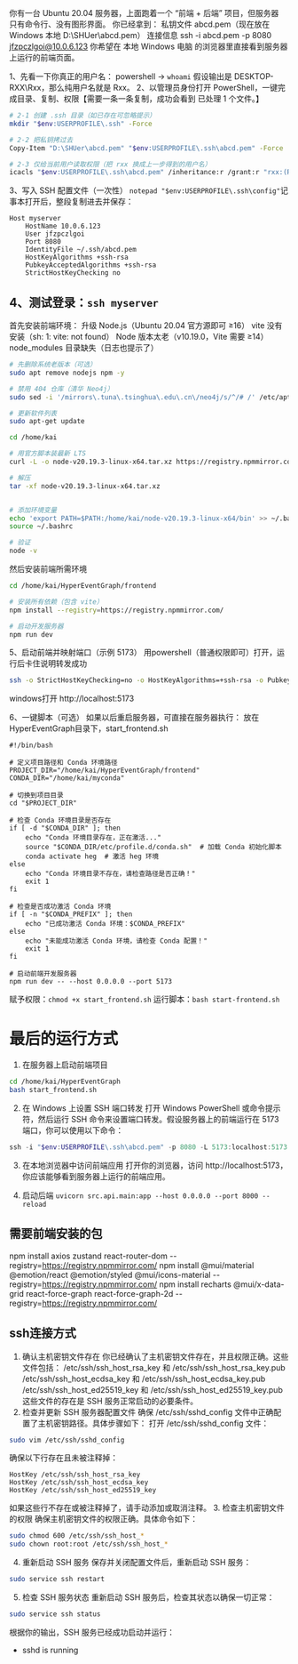 你有一台 Ubuntu 20.04 服务器，上面跑着一个 “前端 + 后端” 项目，但服务器 只有命令行、没有图形界面。
你已经拿到：
私钥文件 abcd.pem（现在放在 Windows 本地 D:\SHUer\abcd.pem）
连接信息 ssh -i abcd.pem -p 8080 jfzpczlgoi@10.0.6.123
你希望在 本地 Windows 电脑 的浏览器里直接看到服务器上运行的前端页面。

1、先看一下你真正的用户名：
powershell -> `whoami`  假设输出是 DESKTOP-RXX\Rxx，那么纯用户名就是 Rxx。
2、以管理员身份打开 PowerShell，一键完成目录、复制、权限【需要一条一条复制，成功会看到 已处理 1 个文件。】
```bash
# 2-1 创建 .ssh 目录（如已存在可忽略提示）
mkdir "$env:USERPROFILE\.ssh" -Force

# 2-2 把私钥拷过去
Copy-Item "D:\SHUer\abcd.pem" "$env:USERPROFILE\.ssh\abcd.pem" -Force

# 2-3 仅给当前用户读取权限（把 rxx 换成上一步得到的用户名）
icacls "$env:USERPROFILE\.ssh\abcd.pem" /inheritance:r /grant:r "rxx:(R)"
```

3、写入 SSH 配置文件（一次性）
`notepad "$env:USERPROFILE\.ssh\config"`记事本打开后，整段复制进去并保存：
```
Host myserver
    HostName 10.0.6.123
    User jfzpczlgoi
    Port 8080
    IdentityFile ~/.ssh/abcd.pem
    HostKeyAlgorithms +ssh-rsa
    PubkeyAcceptedAlgorithms +ssh-rsa
    StrictHostKeyChecking no
```

4、测试登录：`ssh myserver`
---

首先安装前端环境：
升级 Node.js（Ubuntu 20.04 官方源即可 ≥16）
vite 没有安装（sh: 1: vite: not found）
Node 版本太老（v10.19.0，Vite 需要 ≥14）
node_modules 目录缺失（日志也提示了）
```bash
# 先删除系统老版本（可选）
sudo apt remove nodejs npm -y

# 禁用 404 仓库（清华 Neo4j）
sudo sed -i '/mirrors\.tuna\.tsinghua\.edu\.cn\/neo4j/s/^/# /' /etc/apt/sources.list.d/*.list

# 更新软件列表
sudo apt-get update

cd /home/kai

# 用官方脚本装最新 LTS
curl -L -o node-v20.19.3-linux-x64.tar.xz https://registry.npmmirror.com/-/binary/node/latest-v20.x/node-v20.19.3-linux-x64.tar.xz

# 解压
tar -xf node-v20.19.3-linux-x64.tar.xz


# 添加环境变量
echo 'export PATH=$PATH:/home/kai/node-v20.19.3-linux-x64/bin' >> ~/.bashrc
source ~/.bashrc

# 验证
node -v
```

然后安装前端所需环境
```bash
cd /home/kai/HyperEventGraph/frontend

# 安装所有依赖（包含 vite）
npm install --registry=https://registry.npmmirror.com/

# 启动开发服务器
npm run dev
```

5、启动前端并映射端口（示例 5173）
用powershell（普通权限即可）打开，运行后卡住说明转发成功
```bash
ssh -o StrictHostKeyChecking=no -o HostKeyAlgorithms=+ssh-rsa -o PubkeyAcceptedAlgorithms=+ssh-rsa -i "$env:USERPROFILE\.ssh\abcd.pem" -p 8080 -L 5173:localhost:5173 jfzpczlgoi@10.0.6.123 -N
```
windows打开 http://localhost:5173


6、一键脚本（可选）
如果以后重启服务器，可直接在服务器执行：
放在HyperEventGraph目录下，start_frontend.sh
```
#!/bin/bash

# 定义项目路径和 Conda 环境路径
PROJECT_DIR="/home/kai/HyperEventGraph/frontend"
CONDA_DIR="/home/kai/myconda"

# 切换到项目目录
cd "$PROJECT_DIR"

# 检查 Conda 环境目录是否存在
if [ -d "$CONDA_DIR" ]; then
    echo "Conda 环境目录存在，正在激活..."
    source "$CONDA_DIR/etc/profile.d/conda.sh"  # 加载 Conda 初始化脚本
    conda activate heg  # 激活 heg 环境
else
    echo "Conda 环境目录不存在，请检查路径是否正确！"
    exit 1
fi

# 检查是否成功激活 Conda 环境
if [ -n "$CONDA_PREFIX" ]; then
    echo "已成功激活 Conda 环境：$CONDA_PREFIX"
else
    echo "未能成功激活 Conda 环境，请检查 Conda 配置！"
    exit 1
fi

# 启动前端开发服务器
npm run dev -- --host 0.0.0.0 --port 5173
```

赋予权限：`chmod +x start_frontend.sh`
运行脚本：`bash start-frontend.sh`

# 最后的运行方式
1. 在服务器上启动前端项目
```bash
cd /home/kai/HyperEventGraph
bash start_frontend.sh
```

2. 在 Windows 上设置 SSH 端口转发
打开 Windows PowerShell 或命令提示符，然后运行 SSH 命令来设置端口转发。假设服务器上的前端运行在 5173 端口，你可以使用以下命令：
```powershell
ssh -i "$env:USERPROFILE\.ssh\abcd.pem" -p 8080 -L 5173:localhost:5173 jfzpczlgoi@10.0.6.123 -o HostKeyAlgorithms=+ssh-rsa -o PubkeyAcceptedAlgorithms=+ssh-rsa -N
```
3. 在本地浏览器中访问前端应用
打开你的浏览器，访问 http://localhost:5173，你应该能够看到服务器上运行的前端应用。

4. 启动后端 `uvicorn src.api.main:app --host 0.0.0.0 --port 8000 --reload`

## 需要前端安装的包
npm install axios zustand react-router-dom --registry=https://registry.npmmirror.com/
npm install @mui/material @emotion/react @emotion/styled @mui/icons-material --registry=https://registry.npmmirror.com/
npm install recharts @mui/x-data-grid react-force-graph react-force-graph-2d --registry=https://registry.npmmirror.com/

## ssh连接方式
1. 确认主机密钥文件存在
你已经确认了主机密钥文件存在，并且权限正确。这些文件包括：
/etc/ssh/ssh_host_rsa_key 和 /etc/ssh/ssh_host_rsa_key.pub
/etc/ssh/ssh_host_ecdsa_key 和 /etc/ssh/ssh_host_ecdsa_key.pub
/etc/ssh/ssh_host_ed25519_key 和 /etc/ssh/ssh_host_ed25519_key.pub
这些文件的存在是 SSH 服务正常启动的必要条件。
2. 检查并更新 SSH 服务器配置文件
确保 /etc/ssh/sshd_config 文件中正确配置了主机密钥路径。具体步骤如下：
打开 /etc/ssh/sshd_config 文件：
```bash
sudo vim /etc/ssh/sshd_config
```
确保以下行存在且未被注释掉：
```plaintext
HostKey /etc/ssh/ssh_host_rsa_key
HostKey /etc/ssh/ssh_host_ecdsa_key
HostKey /etc/ssh/ssh_host_ed25519_key
```
如果这些行不存在或被注释掉了，请手动添加或取消注释。
3. 检查主机密钥文件的权限
确保主机密钥文件的权限正确。具体命令如下：
```bash
sudo chmod 600 /etc/ssh/ssh_host_*
sudo chown root:root /etc/ssh/ssh_host_*
```
4. 重新启动 SSH 服务
保存并关闭配置文件后，重新启动 SSH 服务：
```bash
sudo service ssh restart
```
5. 检查 SSH 服务状态
重新启动 SSH 服务后，检查其状态以确保一切正常：
```bash
sudo service ssh status
```
根据你的输出，SSH 服务已经成功启动并运行：
 * sshd is running
